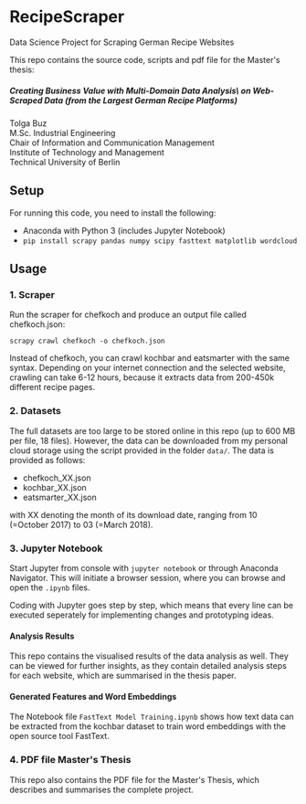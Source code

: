 # RecipeScraper
Data Science Project for Scraping German Recipe Websites

This repo contains the source code, scripts and pdf file for the Master's thesis:
##### Creating Business Value with Multi-Domain Data Analysis\ on Web-Scraped Data (from the Largest German Recipe Platforms)

Tolga Buz  
M.Sc. Industrial Engineering  
Chair of Information and Communication Management  
Institute of Technology and Management  
Technical University of Berlin

## Setup
For running this code, you need to install the following:

- Anaconda with Python 3 (includes Jupyter Notebook)
- `pip install scrapy pandas numpy scipy fasttext matplotlib wordcloud`

## Usage

### 1. Scraper
Run the scraper for chefkoch and produce an output file called chefkoch.json:

`scrapy crawl chefkoch -o chefkoch.json`

Instead of chefkoch, you can crawl kochbar and eatsmarter with the same syntax.
Depending on your internet connection and the selected website, crawling can take 6-12 hours, because it extracts data from 200-450k different recipe pages.

### 2. Datasets
The full datasets are too large to be stored online in this repo (up to 600 MB per file, 18 files). However, the data can be downloaded from my personal cloud storage using the script provided in the folder `data/`. The data is provided as follows:

- chefkoch_XX.json
- kochbar_XX.json
- eatsmarter_XX.json

with XX denoting the month of its download date, ranging from 10 (=October 2017) to 03 (=March 2018).

### 3. Jupyter Notebook
Start Jupyter from console with `jupyter notebook` or through Anaconda Navigator. This will initiate a browser session, where you can browse and open the `.ipynb` files.

Coding with Jupyter goes step by step, which means that every line can be executed seperately for implementing changes and prototyping ideas.

#### Analysis Results
This repo contains the visualised results of the data analysis as well. They can be viewed for further insights, as they contain detailed analysis steps for each website, which are summarised in the thesis paper.

#### Generated Features and Word Embeddings

The Notebook file `FastText Model Training.ipynb` shows how text data can be extracted from the kochbar dataset to train word embeddings with the open source tool FastText. 


### 4. PDF file Master's Thesis
This repo also contains the PDF file for the Master's Thesis, which describes and summarises the complete project.
